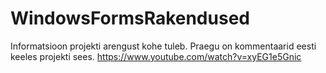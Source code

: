 # WindowsFormsRakendused
Informatsioon projekti arengust kohe tuleb. Praegu on kommentaarid eesti keeles projekti sees.
https://www.youtube.com/watch?v=xyEG1e5Gnic
